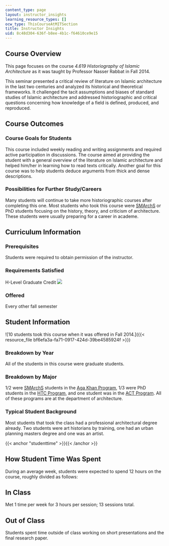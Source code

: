 ```yaml
---
content_type: page
layout: instructor_insights
learning_resource_types: []
ocw_type: ThisCourseAtMITSection
title: Instructor Insights
uid: 8c48d304-636f-b8ee-4b1c-f64610ce9e15
---
```


Course Overview
---------------

This page focuses on the course _4.619 Historiography of Islamic Architecture_ as it was taught by Professor Nasser Rabbat in Fall 2014.

This seminar presented a critical review of literature on Islamic architecture in the last two centuries and analyzed its historical and theoretical frameworks. It challenged the tacit assumptions and biases of standard studies of Islamic architecture and addressed historiographic and critical questions concerning how knowledge of a field is defined, produced, and reproduced.

Course Outcomes
---------------

### Course Goals for Students

This course included weekly reading and writing assignments and required active participation in discussions. The course aimed at providing the student with a general overview of the literature on Islamic architecture and helped him/her in learning how to read texts critically. Another goal for this course was to help students deduce arguments from thick and dense descriptions.

### Possibilities for Further Study/Careers

Many students will continue to take more historiographic courses after completing this one. Most students who took this course were [SMArchS](http://architecture.mit.edu/computation/degree/smarchs) or PhD students focusing on the history, theory, and criticism of architecture. These students were usually preparing for a career in academe.

Curriculum Information
----------------------

### Prerequisites

Students were required to obtain permission of the instructor.

### Requirements Satisfied

H-Level Graduate Credit ![](/images/educator/icon-question-hlevel.png)

### Offered

Every other fall semester

Student Information
-------------------

![10 students took this course when it was offered in Fall 2014.]({{< resource_file bf6efa3a-fa71-0917-424d-39be4585924f >}})

### Breakdown by Year

All of the students in this course were graduate students.

### Breakdown by Major

1/2 were [SMArchS](http://architecture.mit.edu/computation/degree/smarchs) students in the [Aga Khan Program](https://architecture.mit.edu/history-theory-and-criticism/program/aga-khan-program-islamic-architecture), 1/3 were PhD students in the [HTC Program](http://architecture.mit.edu/history-theory-and-criticism/program/overview), and one student was in the [ACT Program](http://act.mit.edu/). All of these programs are at the department of architecture.

### Typical Student Background

Most students that took the class had a professional architectural degree already. Two students were art historians by training, one had an urban planning masters degree and one was an artist.

{{< anchor "studenttime" >}}{{< /anchor >}}

How Student Time Was Spent
--------------------------

During an average week, students were expected to spend 12 hours on the course, roughly divided as follows:

In Class
--------

Met 1 time per week for 3 hours per session; 13 sessions total.

Out of Class
------------

Students spent time outside of class working on short presentations and the final research paper.